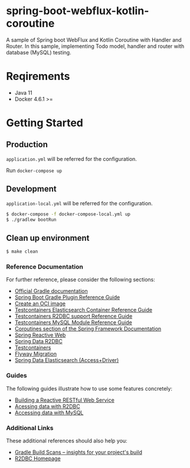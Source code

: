 # spring-boot-webflux-kotlin-coroutine
A sample of Spring boot WebFlux and Kotlin Coroutine with Handler and Router. In this sample, implementing Todo model, handler and router with database (MySQL) testing.

# Reqirements
- Java 11
- Docker 4.6.1 >=

# Getting Started
## Production
`application.yml` will be referred for the configuration.

Run `docker-compose up`

## Development
`application-local.yml` will be referred for the configuration.

```bash
$ docker-compose -f docker-compose-local.yml up
$ ./gradlew bootRun
```

## Clean up environment
```bash
$ make clean
```
### Reference Documentation
For further reference, please consider the following sections:

* [Official Gradle documentation](https://docs.gradle.org)
* [Spring Boot Gradle Plugin Reference Guide](https://docs.spring.io/spring-boot/docs/2.6.6/gradle-plugin/reference/html/)
* [Create an OCI image](https://docs.spring.io/spring-boot/docs/2.6.6/gradle-plugin/reference/html/#build-image)
* [Testcontainers Elasticsearch Container Reference Guide](https://www.testcontainers.org/modules/elasticsearch/)
* [Testcontainers R2DBC support Reference Guide](https://www.testcontainers.org/modules/databases/r2dbc/)
* [Testcontainers MySQL Module Reference Guide](https://www.testcontainers.org/modules/databases/mysql/)
* [Coroutines section of the Spring Framework Documentation](https://docs.spring.io/spring/docs/5.3.17/spring-framework-reference/languages.html#coroutines)
* [Spring Reactive Web](https://docs.spring.io/spring-boot/docs/2.6.6/reference/htmlsingle/#web.reactive)
* [Spring Data R2DBC](https://docs.spring.io/spring-boot/docs/2.6.6/reference/htmlsingle/#boot-features-r2dbc)
* [Testcontainers](https://www.testcontainers.org/)
* [Flyway Migration](https://docs.spring.io/spring-boot/docs/2.6.6/reference/htmlsingle/#howto-execute-flyway-database-migrations-on-startup)
* [Spring Data Elasticsearch (Access+Driver)](https://docs.spring.io/spring-boot/docs/2.6.5/reference/htmlsingle/#boot-features-elasticsearch)

### Guides
The following guides illustrate how to use some features concretely:

* [Building a Reactive RESTful Web Service](https://spring.io/guides/gs/reactive-rest-service/)
* [Acessing data with R2DBC](https://spring.io/guides/gs/accessing-data-r2dbc/)
* [Accessing data with MySQL](https://spring.io/guides/gs/accessing-data-mysql/)

### Additional Links
These additional references should also help you:

* [Gradle Build Scans – insights for your project's build](https://scans.gradle.com#gradle)
* [R2DBC Homepage](https://r2dbc.io)

